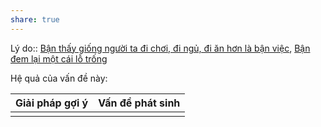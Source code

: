 ```yaml
---
share: true
---
```

Lý do:: [Bận thấy giống người ta đi chơi, đi ngủ, đi ăn hơn là bận việc](../Quan%20%C4%91i%E1%BB%83m,%20th%C3%A1i%20%C4%91%E1%BB%99,%20nguy%C3%AAn%20t%E1%BA%AFc%20s%E1%BB%91ng,%20%C4%91i%E1%BB%81u%20m%C3%ACnh%20th%E1%BA%A5y%20ho%E1%BA%B7c%20c%E1%BA%A3m%20nh%E1%BA%ADn/R%C3%A1c/B%E1%BA%ADn%20th%E1%BA%A5y%20gi%E1%BB%91ng%20ng%C6%B0%E1%BB%9Di%20ta%20%C4%91i%20ch%C6%A1i,%20%C4%91i%20ng%E1%BB%A7,%20%C4%91i%20%C4%83n%20h%C6%A1n%20l%C3%A0%20b%E1%BA%ADn%20vi%E1%BB%87c.md), [Bận đem lại một cái lỗ trống](../Quan%20%C4%91i%E1%BB%83m,%20th%C3%A1i%20%C4%91%E1%BB%99,%20nguy%C3%AAn%20t%E1%BA%AFc%20s%E1%BB%91ng,%20%C4%91i%E1%BB%81u%20m%C3%ACnh%20th%E1%BA%A5y%20ho%E1%BA%B7c%20c%E1%BA%A3m%20nh%E1%BA%ADn/R%C3%A1c/B%E1%BA%ADn%20%C4%91em%20l%E1%BA%A1i%20m%E1%BB%99t%20c%C3%A1i%20l%E1%BB%97%20tr%E1%BB%91ng.md)

Hệ quả của vấn đề này:


| Giải pháp gợi ý | Vấn đề phát sinh |
| --------------- | ---------------- |
|                 |                  |
